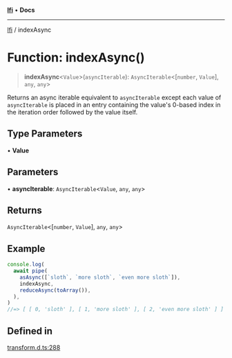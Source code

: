 [**lfi**](../readme.md) • **Docs**

***

[lfi](../globals.md) / indexAsync

# Function: indexAsync()

> **indexAsync**\<`Value`\>(`asyncIterable`): `AsyncIterable`\<[`number`, `Value`], `any`, `any`\>

Returns an async iterable equivalent to `asyncIterable` except each value of
`asyncIterable` is placed in an entry containing the value's 0-based index in
the iteration order followed by the value itself.

## Type Parameters

• **Value**

## Parameters

• **asyncIterable**: `AsyncIterable`\<`Value`, `any`, `any`\>

## Returns

`AsyncIterable`\<[`number`, `Value`], `any`, `any`\>

## Example

```js
console.log(
  await pipe(
    asAsync([`sloth`, `more sloth`, `even more sloth`]),
    indexAsync,
    reduceAsync(toArray()),
  ),
)
//=> [ [ 0, 'sloth' ], [ 1, 'more sloth' ], [ 2, 'even more sloth' ] ]
```

## Defined in

[transform.d.ts:288](https://github.com/TomerAberbach/lfi/blob/fd6e1ff9d7b7d249090f89ead6d0a30e26aba2e4/src/operations/transform.d.ts#L288)

